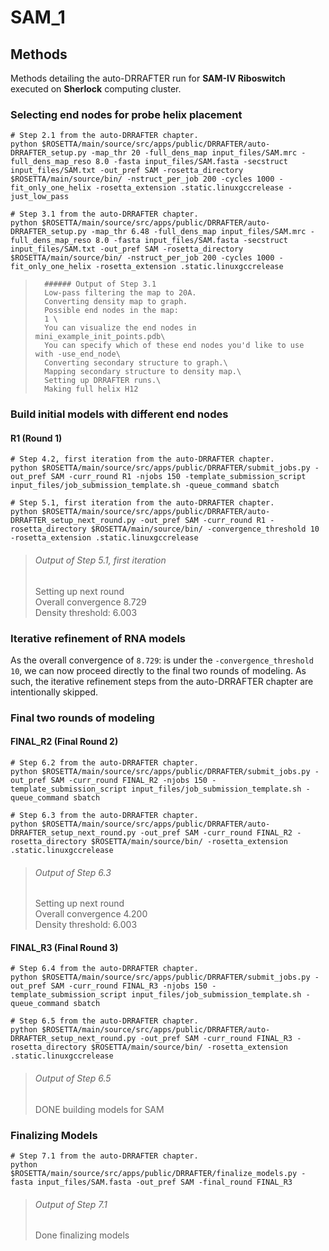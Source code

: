 # SAM_1

## Methods

Methods detailing the auto-DRRAFTER run for **SAM-IV Riboswitch** executed on **Sherlock** computing cluster.

### Selecting end nodes for probe helix placement
```shell
# Step 2.1 from the auto-DRRAFTER chapter.
python $ROSETTA/main/source/src/apps/public/DRRAFTER/auto-DRRAFTER_setup.py -map_thr 20 -full_dens_map input_files/SAM.mrc -full_dens_map_reso 8.0 -fasta input_files/SAM.fasta -secstruct input_files/SAM.txt -out_pref SAM -rosetta_directory $ROSETTA/main/source/bin/ -nstruct_per_job 200 -cycles 1000 -fit_only_one_helix -rosetta_extension .static.linuxgccrelease -just_low_pass
```

```shell
# Step 3.1 from the auto-DRRAFTER chapter.
python $ROSETTA/main/source/src/apps/public/DRRAFTER/auto-DRRAFTER_setup.py -map_thr 6.48 -full_dens_map input_files/SAM.mrc -full_dens_map_reso 8.0 -fasta input_files/SAM.fasta -secstruct input_files/SAM.txt -out_pref SAM -rosetta_directory $ROSETTA/main/source/bin/ -nstruct_per_job 200 -cycles 1000 -fit_only_one_helix -rosetta_extension .static.linuxgccrelease
```
>		###### Output of Step 3.1
>	    Low-pass filtering the map to 20A.
>	    Converting density map to graph.
>	    Possible end nodes in the map: 
>	    1 \
>	    You can visualize the end nodes in mini_example_init_points.pdb\
>	    You can specify which of these end nodes you'd like to use with -use_end_node\
>	    Converting secondary structure to graph.\
>	    Mapping secondary structure to density map.\
>	    Setting up DRRAFTER runs.\
>	    Making full helix H12

### Build initial models with different end nodes

#### R1 (Round 1)
```shell
# Step 4.2, first iteration from the auto-DRRAFTER chapter.
python $ROSETTA/main/source/src/apps/public/DRRAFTER/submit_jobs.py -out_pref SAM -curr_round R1 -njobs 150 -template_submission_script input_files/job_submission_template.sh -queue_command sbatch
```

```shell
# Step 5.1, first iteration from the auto-DRRAFTER chapter.
python $ROSETTA/main/source/src/apps/public/DRRAFTER/auto-DRRAFTER_setup_next_round.py -out_pref SAM -curr_round R1 -rosetta_directory $ROSETTA/main/source/bin/ -convergence_threshold 10 -rosetta_extension .static.linuxgccrelease
```
>###### Output of Step 5.1, first iteration
>	Setting up next round\
>	Overall convergence 8.729\
>	Density threshold: 6.003

### Iterative refinement of RNA models
As the overall convergence of `8.729`: is under the `-convergence_threshold 10`, we can now proceed directly to the final two rounds of modeling. As such, the iterative refinement steps from the auto-DRRAFTER chapter are intentionally skipped.

### Final two rounds of modeling

#### FINAL_R2 (Final Round 2)

```shell
# Step 6.2 from the auto-DRRAFTER chapter.
python $ROSETTA/main/source/src/apps/public/DRRAFTER/submit_jobs.py -out_pref SAM -curr_round FINAL_R2 -njobs 150 -template_submission_script input_files/job_submission_template.sh -queue_command sbatch
```

```shell
# Step 6.3 from the auto-DRRAFTER chapter.
python $ROSETTA/main/source/src/apps/public/DRRAFTER/auto-DRRAFTER_setup_next_round.py -out_pref SAM -curr_round FINAL_R2 -rosetta_directory $ROSETTA/main/source/bin/ -rosetta_extension .static.linuxgccrelease
```
>###### Output of Step 6.3
>	Setting up next round\
>	Overall convergence 4.200\
>	Density threshold: 6.003

#### FINAL_R3 (Final Round 3)

```shell
# Step 6.4 from the auto-DRRAFTER chapter.
python $ROSETTA/main/source/src/apps/public/DRRAFTER/submit_jobs.py -out_pref SAM -curr_round FINAL_R3 -njobs 150 -template_submission_script input_files/job_submission_template.sh -queue_command sbatch
```

```shell
# Step 6.5 from the auto-DRRAFTER chapter.
python $ROSETTA/main/source/src/apps/public/DRRAFTER/auto-DRRAFTER_setup_next_round.py -out_pref SAM -curr_round FINAL_R3 -rosetta_directory $ROSETTA/main/source/bin/ -rosetta_extension .static.linuxgccrelease
```
>###### Output of Step 6.5
>	DONE building models for SAM

### Finalizing Models

```shell
# Step 7.1 from the auto-DRRAFTER chapter.
python $ROSETTA/main/source/src/apps/public/DRRAFTER/finalize_models.py -fasta input_files/SAM.fasta -out_pref SAM -final_round FINAL_R3
```
>###### Output of Step 7.1
>	Done finalizing models